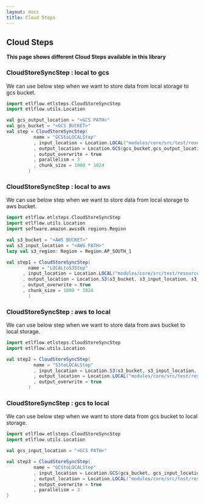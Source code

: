 ```yaml
---
layout: docs
title: Cloud Steps
---
```


## Cloud Steps

**This page shows different Cloud Steps available in this library**

### CloudStoreSyncStep : local to gcs
We can use below step when we want to store data from local storage to gcs bucket.

```scala mdoc
import etlflow.etlsteps.CloudStoreSyncStep
import etlflow.utils.Location

val gcs_output_location = "<GCS PATH>"
val gcs_bucket = "<GCS BUCKET>"
val step = CloudStoreSyncStep(
          name = "GCStoLOCALStep"
          , input_location = Location.LOCAL("modules/core/src/test/resources/input/movies/ratings/")
          , output_location = Location.GCS(gcs_bucket,gcs_output_location)
          , output_overwrite = true
          , parallelism = 3
          , chunk_size = 1000 * 1024
        )
```


### CloudStoreSyncStep : local to aws
We can use below step when we want to store data from local storage to aws bucket.

```scala mdoc
import etlflow.etlsteps.CloudStoreSyncStep
import etlflow.utils.Location
import software.amazon.awssdk.regions.Region

val s3_bucket = "<AWS BUCKET>"
val s3_input_location = "<AWS PATH>"
lazy val s3_region: Region = Region.AP_SOUTH_1

val step1 = CloudStoreSyncStep(
        name = "LOCALtoS3Step"
      , input_location = Location.LOCAL("modules/core/src/test/resources/input/movies/ratings/")
      , output_location = Location.S3(s3_bucket, s3_input_location, s3_region)
      , output_overwrite = true
      , chunk_size = 1000 * 1024
        )
```

### CloudStoreSyncStep : aws to local
We can use below step when we want to store data from aws bucket to local storage.

```scala mdoc
import etlflow.etlsteps.CloudStoreSyncStep
import etlflow.utils.Location

val step2 = CloudStoreSyncStep(
          name = "S3toLOCALStep"
          , input_location = Location.S3(s3_bucket, s3_input_location, s3_region)
          , output_location = Location.LOCAL("modules/core/src/test/resources/s3_output/")
          , output_overwrite = true
        )
```


### CloudStoreSyncStep : gcs to local
We can use below step when we want to store data from gcs bucket to local storage.

```scala mdoc
import etlflow.etlsteps.CloudStoreSyncStep
import etlflow.utils.Location

val gcs_input_location = "<GCS PATH>"

val step3 = CloudStoreSyncStep(
          name = "GCStoLOCALStep"
          , input_location = Location.GCS(gcs_bucket, gcs_input_location)
          , output_location = Location.LOCAL("modules/core/src/test/resources/gcs_output/")
          , output_overwrite = true
          , parallelism = 3
)
```
